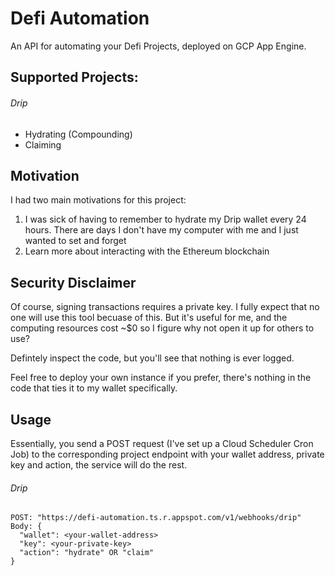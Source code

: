 # Defi Automation
An API for automating your Defi Projects, deployed on GCP App Engine.

## Supported Projects:

###### Drip
- Hydrating (Compounding)
- Claiming

## Motivation
I had two main motivations for this project:

1) I was sick of having to remember to hydrate my Drip wallet every 24 hours. There are days I don't have my computer with me and I just wanted to set and forget
2) Learn more about interacting with the Ethereum blockchain

## Security Disclaimer
Of course, signing transactions requires a private key. I fully expect that no one will use this tool becuase of this. But it's useful for me, and the computing resources cost ~$0 so I figure why not open it up for others to use?

Defintely inspect the code, but you'll see that nothing is ever logged.

Feel free to deploy your own instance if you prefer, there's nothing in the code that ties it to my wallet specifically.

## Usage
Essentially, you send a POST request (I've set up a Cloud Scheduler Cron Job) to the corresponding project endpoint with your wallet address, private key and action, the service will do the rest.
###### Drip
```
POST: "https://defi-automation.ts.r.appspot.com/v1/webhooks/drip"
Body: {
  "wallet": <your-wallet-address>
  "key": <your-private-key>
  "action": "hydrate" OR "claim"
}
```
